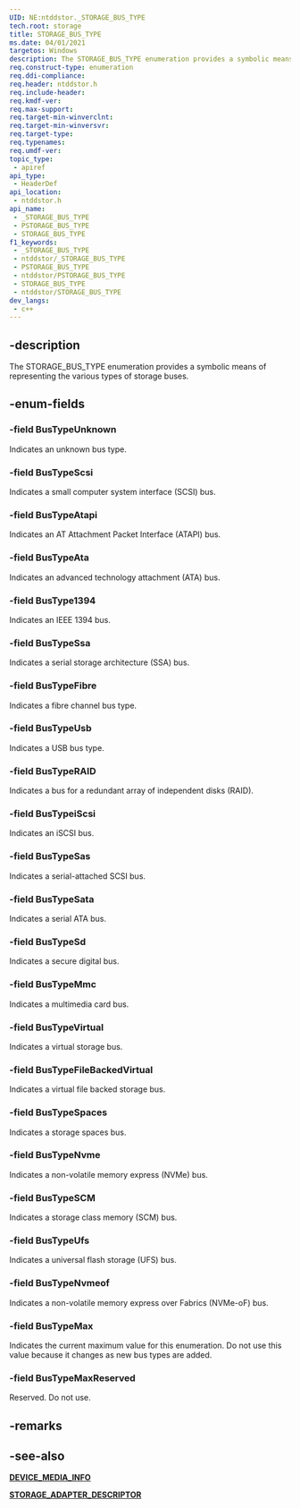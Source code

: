 ```yaml
---
UID: NE:ntddstor._STORAGE_BUS_TYPE
tech.root: storage
title: STORAGE_BUS_TYPE
ms.date: 04/01/2021
targetos: Windows
description: The STORAGE_BUS_TYPE enumeration provides a symbolic means of representing the various types of storage buses.
req.construct-type: enumeration
req.ddi-compliance: 
req.header: ntddstor.h
req.include-header: 
req.kmdf-ver: 
req.max-support: 
req.target-min-winverclnt: 
req.target-min-winversvr: 
req.target-type: 
req.typenames: 
req.umdf-ver: 
topic_type:
 - apiref
api_type:
 - HeaderDef
api_location:
 - ntddstor.h
api_name:
 - _STORAGE_BUS_TYPE
 - PSTORAGE_BUS_TYPE
 - STORAGE_BUS_TYPE
f1_keywords:
 - _STORAGE_BUS_TYPE
 - ntddstor/_STORAGE_BUS_TYPE
 - PSTORAGE_BUS_TYPE
 - ntddstor/PSTORAGE_BUS_TYPE
 - STORAGE_BUS_TYPE
 - ntddstor/STORAGE_BUS_TYPE
dev_langs:
 - c++
---
```


## -description

The STORAGE_BUS_TYPE enumeration provides a symbolic means of representing the various types of storage buses.

## -enum-fields

### -field BusTypeUnknown

Indicates an unknown bus type.

### -field BusTypeScsi

Indicates a small computer system interface (SCSI) bus.

### -field BusTypeAtapi

Indicates an AT Attachment Packet Interface (ATAPI) bus.

### -field BusTypeAta

Indicates an advanced technology attachment (ATA) bus.

### -field BusType1394

Indicates an IEEE 1394 bus.

### -field BusTypeSsa

Indicates a serial storage architecture (SSA) bus.

### -field BusTypeFibre

Indicates a fibre channel bus type.

### -field BusTypeUsb

Indicates a USB bus type.

### -field BusTypeRAID

Indicates a bus for a redundant array of independent disks (RAID).

### -field BusTypeiScsi

Indicates an iSCSI bus.

### -field BusTypeSas

Indicates a serial-attached SCSI bus.

### -field BusTypeSata

Indicates a serial ATA bus.

### -field BusTypeSd

Indicates a secure digital bus.

### -field BusTypeMmc

Indicates a multimedia card bus.

### -field BusTypeVirtual

Indicates a virtual storage bus.

### -field BusTypeFileBackedVirtual

Indicates a virtual file backed storage bus.

### -field BusTypeSpaces

Indicates a storage spaces bus.

### -field BusTypeNvme

Indicates a non-volatile memory express (NVMe) bus.

### -field BusTypeSCM

Indicates a storage class memory (SCM) bus.

### -field BusTypeUfs

Indicates a universal flash storage (UFS) bus.

### -field BusTypeNvmeof

Indicates a non-volatile memory express over Fabrics (NVMe-oF) bus.

### -field BusTypeMax

Indicates the current maximum value for this enumeration. Do not use this value because it changes as new bus types are added.

### -field BusTypeMaxReserved

Reserved. Do not use.

## -remarks

## -see-also

[**DEVICE_MEDIA_INFO**](ns-ntddstor-_device_media_info.md)

[**STORAGE_ADAPTER_DESCRIPTOR**](ns-ntddstor-_storage_adapter_descriptor.md)
